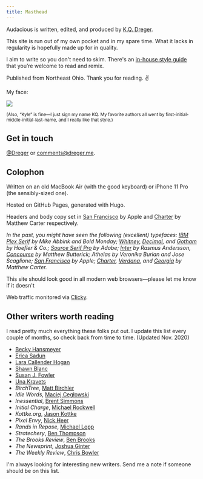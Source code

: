 ```yaml
---
title: Masthead
---
```


Audacious is written, edited, and produced by [K.Q. Dreger](https://dreger.me). 


This site is run out of my own pocket and in my spare time. What it lacks in regularity is hopefully made up for in quality. 

I aim to write so you don't need to skim. There's an [in-house style guide](/style-guide) that you’re welcome to read and remix.

Published from Northeast Ohio. Thank you for reading. ✌️

My face: 

<p><img class="masthead__pic" src="/images/kqd.png"></p>

<small>(Also, “Kyle” is fine—I just sign my name KQ. My favorite authors all went by first-initial-middle-initial-last-name, and I really like that style.)</small>


## Get in touch 
[@Dreger](https://twitter.com/dreger) or <comments@dreger.me>. 

<!-- 
I look like this: 



## Your host, briefly

K.Q. Dreger is a scrawny, Ohio-raised farm boy who fell in love with his first computer way too early and spent subsequent years learning how it worked. Like really worked—on a 1s and 0s level. When his parents told him to stop looking at a screen, he shifted attention to a heavy-as-hell Underwood typewriter from his grandfather and bam-bam-bam-bam-dinged until his fingers were sore and a unrelenting drive to write had emerged. Sometime in high school, he wrote his first thing that wasn't complete garbage and posted it online. It was a tutorial on how to diagnose network issues with your home router. Cool. Six hours later, some cowardly anonymous jerk left a comment saying how stupid they thought the post was. Two hours later, the blog was deleted. Fast forward a fair number of years where with thicker skin and a larger vocabulary a new online thing was born. The topics switched from router issues to equal parts people, products, and punctuation. The writing style attempts to be terse, sentences occasionally start with "and" even though people think you're not supposed to do that. (You're totally allowed.) And although the publishing schedule isn’t daily, when something new does hit [the front page](/), there’s a nonzero chance it’ll be worth your time. This site will remain online forever or until the the proprietor dies and the domain expires. 

(The proprietor currently lives with his wife, son, and small dog in a two-story house where the roof occasionally leaks and there's a breeze coming through the fireplace, but the water is hot, the garage holds two cars, and there's a big enough yard for a small soccer goal where his deteriorating skills in the sport are nonetheless practiced on warm summer nights.)

## TL;DR and shifting to first person 

This site is run out of my own pocket and in my spare time. What it lacks in regularity is hopefully made up for in quality. 

I aim to write so you don't need to skim. Rigorous editing is a cornerstone of this website, and I keep an [in-house style guide](/style-guide), which you’re welcome to read and remix. (On the other hand, we have a new baby in the house so my editing will only be as good as I can make it at midnight.) I also believe that clarity of writing follows clarity of thought, which only comes after you've written multiple *terrible* first drafts. 

Some random tidbits I enjoy sharing: energy, diction, and honesty are three great words; have strong opinions, loosely held; waffles are the bar by which all other breakfast foods are judged; and if you want to be a better writer, read everything you can. 
-->



## Colophon

Written on an old MacBook Air (with the good keyboard) or iPhone 11 Pro (the sensibly-sized one). 

Hosted on GitHub Pages, generated with Hugo. 

Headers and body copy set in [San Francisco](https://en.wikipedia.org/wiki/San_Francisco_(sans-serif_typeface)) by Apple and [Charter](http://practicaltypography.com/charter.html) by Matthew Carter respectively. 

*In the past, you might have seen the following (excellent) typefaces: [IBM Plex Serif](https://en.wikipedia.org/wiki/IBM_Plex) by Mike Abbink and Bold Monday; [Whitney](https://www.typography.com/fonts/whitney/overview), [Decimal](https://www.typography.com/fonts/decimal/overview), and [Gotham](https://www.typography.com/fonts/gotham/overview/) by Hoefler &amp; Co.; [Source Serif Pro](https://fonts.adobe.com/fonts/source-serif) by Adobe; [Inter](https://rsms.me/inter/) by Rasmus Andersson, [Concourse](http://practicaltypography.com/concourse.html) by Matthew Butterick; Athelas by Veronika Burian and Jose Scaglione; [San Francisco](https://en.wikipedia.org/wiki/San_Francisco_(sans-serif_typeface)) by Apple; [Charter](http://practicaltypography.com/charter.html), [Verdana](https://en.wikipedia.org/wiki/Verdana), and [Georgia](https://en.wikipedia.org/wiki/Georgia_(typeface)) by Matthew Carter.*

This site should look good in all modern web browsers—please let me know if it doesn't

Web traffic monitored via [Clicky](https://clicky.com). 


## Other writers worth reading 

I read pretty much everything these folks put out. I update this list every couple of months, so check back from time to time. (Updated Nov. 2020)

- [Becky Hansmeyer](https://beckyhansmeyer.com/)
- [Erica Sadun](https://ericasadun.com/)
- [Lara Callender Hogan](http://larahogan.me/blog/)
- [Shawn Blanc](https://shawnblanc.net)
- [Susan J. Fowler](https://www.susanjfowler.com/)
- [Una Kravets](https://una.im/archive/#💁)
- _BirchTree_, [Matt Birchler](https://birchtree.me)
- _Idle Words_, [Maciej Cegłowski](http://idlewords.com)
- _Inessential_, [Brent Simmons](http://inessential.com)
- _Initial Charge_, [Michael Rockwell](http://initialcharge.net)
- _Kottke.org_, [Jason Kottke](http://kottke.org)
- _Pixel Envy_, [Nick Heer](http://pxlnv.com)
- _Rands in Repose_, [Michael Lopp](http://randsinrepose.com)
- _Stratechery_, [Ben Thompson](https://stratechery.com)
- _The Brooks Review_, [Ben Brooks](https://brooksreview.net)
- _The Newsprint_, [Joshua Ginter](http://thenewsprint.co)
- _The Weekly Review_, [Chris Bowler](http://chrisbowler.com/journal)

I'm always looking for interesting new writers. Send me a note if someone should be on this list. 
